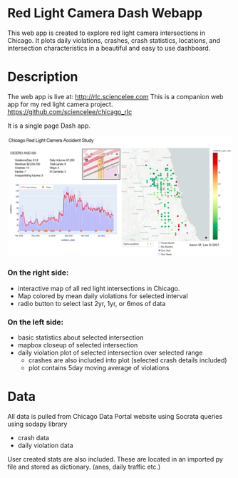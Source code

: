 # Red Light Camera Dash Webapp
This web app is created to explore red light camera intersections in Chicago.  It plots daily violations, crashes, crash statistics, locations, and intersection characteristics in a beautiful and easy to use dashboard.  

# Description
The web app is live at: http://rlc.sciencelee.com
This is a companion web app for my red light camera project. https://github.com/sciencelee/chicago_rlc

It is a single page Dash app.

<a href='http://rlc.sciencelee.com'>
  <img src='https://github.com/sciencelee/Red-Light-Camera-Dash-webapp/blob/master/assets/web_app_screenshot.png'></img>
</a>


### On the right side: 
- interactive map of all red light intersections in Chicago.
- Map colored by mean daily violations for selected interval
- radio button to select last 2yr, 1yr, or 6mos of data

### On the left side:
- basic statistics about selected intersection
- mapbox closeup of selected intersection
- daily violation plot of selected intersection over selected range
  - crashes are also included into plot (selected crash details included)
  - plot contains 5day moving average of violations

# Data 
All data is pulled from Chicago Data Portal website using Socrata queries using sodapy library
- crash data
- daily violation data

User created stats are also included. These are located in an imported py file and stored as dictionary. (anes, daily traffic etc.)
